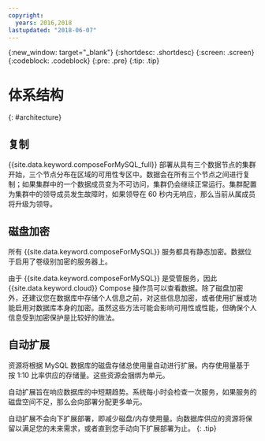 ```yaml
---
copyright:
  years: 2016,2018
lastupdated: "2018-06-07"
---
```


{:new_window: target="_blank"}
{:shortdesc: .shortdesc}
{:screen: .screen}
{:codeblock: .codeblock}
{:pre: .pre}
{:tip: .tip}

# 体系结构 
{: #architecture}

## 复制

{{site.data.keyword.composeForMySQL_full}} 部署从具有三个数据节点的集群开始，三个节点分布在区域的可用性专区中。数据会在所有三个节点之间进行复制；如果集群中的一个数据成员变为不可访问，集群仍会继续正常运行。集群配置为集群中的领导成员发生故障时，如果领导在 60 秒内无响应，那么当前从属成员将升级为领导。 

## 磁盘加密

所有 {{site.data.keyword.composeForMySQL}} 服务都具有静态加密。数据位于启用了卷级别加密的服务器上。 

由于 {{site.data.keyword.composeForMySQL}} 是受管服务，因此 {{site.data.keyword.cloud}} Compose 操作员可以查看数据。除了磁盘加密外，还建议您在数据库中存储个人信息之前，对这些信息加密，或者使用扩展或功能启用对数据库本身的加密。虽然这些方法可能会影响可用性或性能，但确保个人信息受到加密保护是比较好的做法。

## 自动扩展

资源将根据 MySQL 数据库的磁盘存储总使用量自动进行扩展。内存使用量基于按 1:10 比率供应的存储量。这些资源会捆绑为单元。

自动扩展旨在响应数据库的中短期趋势。系统每小时会检查一次服务，如果服务的磁盘空间不足，那么会向部署分配更多单元。

自动扩展不会向下扩展部署，即减少磁盘/内存使用量。向数据库供应的资源将保留以满足您的未来需求，或者直到您手动向下扩展部署为止。
{: .tip}
